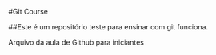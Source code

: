 #Git Course

##Este é um repositório teste para ensinar com git funciona.

Arquivo da aula de Github para iniciantes


